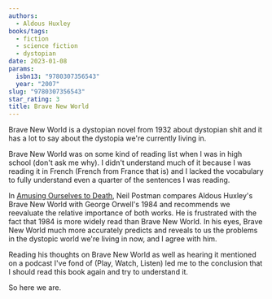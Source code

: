 ```yaml
---
authors:
  - Aldous Huxley
books/tags:
  - fiction
  - science fiction
  - dystopian
date: 2023-01-08
params:
  isbn13: "9780307356543"
  year: "2007"
slug: "9780307356543"
star_rating: 3
title: Brave New World
---
```


Brave New World is a dystopian novel from 1932 about dystopian shit and it has a lot to say about the dystopia we're currently living in.

<!--more-->

Brave New World was on some kind of reading list when I was in high school (don't ask me why). I didn't understand much of it because I was reading it in French (French from France that is) and I lacked the vocabulary to fully understand even a quarter of the sentences I was reading.

In [Amusing Ourselves to Death](/books/2022-05-01/), Neil Postman compares Aldous Huxley's Brave New World with George Orwell's 1984 and recommends we reevaluate the relative importance of both works. He is frustrated with the fact that 1984 is more widely read than Brave New World. In his eyes, Brave New World much more accurately predicts and reveals to us the problems in the dystopic world we're living in now, and I agree with him.

Reading his thoughts on Brave New World as well as hearing it mentioned on a podcast I've fond of (Play, Watch, Listen) led me to the conclusion that I should read this book again and try to understand it.

So here we are.
